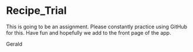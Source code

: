 # Recipe_Trial
This is going to be an assignment.
Please constantly practice using GitHub for this.
Have fun and hopefully we add to the front page of the app.

Gerald